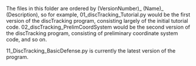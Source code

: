 The files in this folder are ordered by (VersionNumber)_ (Name)_ (Description), so for example, 01_discTracking_Tutorial.py would be the first version of the discTracking program, consisting largely of the initial tutorial code. 02_discTracking_PrelimCoordSystem would be the second version of the discTracking program, consisting of preliminary coordinate system code, and so on.

11_DiscTracking_BasicDefense.py is currently the latest version of the program.

